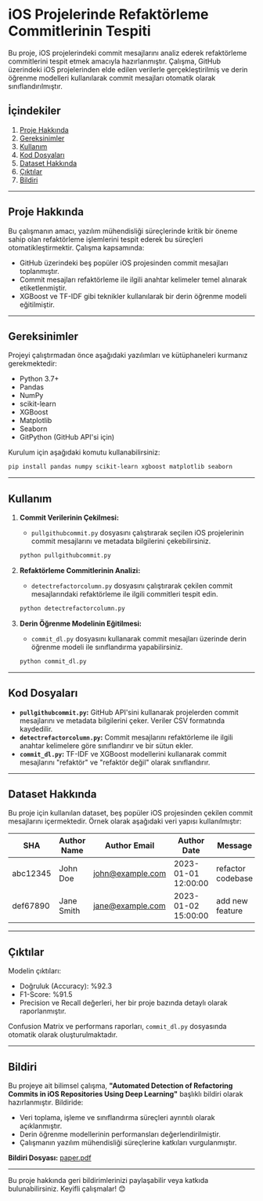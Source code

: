 
# iOS Projelerinde Refaktörleme Commitlerinin Tespiti

Bu proje, iOS projelerindeki commit mesajlarını analiz ederek refaktörleme commitlerini tespit etmek amacıyla hazırlanmıştır. Çalışma, GitHub üzerindeki iOS projelerinden elde edilen verilerle gerçekleştirilmiş ve derin öğrenme modelleri kullanılarak commit mesajları otomatik olarak sınıflandırılmıştır.

## İçindekiler
1. [Proje Hakkında](#proje-hakkında)
2. [Gereksinimler](#gereksinimler)
3. [Kullanım](#kullanım)
4. [Kod Dosyaları](#kod-dosyaları)
5. [Dataset Hakkında](#dataset-hakkında)
6. [Çıktılar](#çıktılar)
7. [Bildiri](#bildiri)

---

## Proje Hakkında

Bu çalışmanın amacı, yazılım mühendisliği süreçlerinde kritik bir öneme sahip olan refaktörleme işlemlerini tespit ederek bu süreçleri otomatikleştirmektir. Çalışma kapsamında:
- GitHub üzerindeki beş popüler iOS projesinden commit mesajları toplanmıştır.
- Commit mesajları refaktörleme ile ilgili anahtar kelimeler temel alınarak etiketlenmiştir.
- XGBoost ve TF-IDF gibi teknikler kullanılarak bir derin öğrenme modeli eğitilmiştir.

---

## Gereksinimler

Projeyi çalıştırmadan önce aşağıdaki yazılımları ve kütüphaneleri kurmanız gerekmektedir:
- Python 3.7+
- Pandas
- NumPy
- scikit-learn
- XGBoost
- Matplotlib
- Seaborn
- GitPython (GitHub API'si için)

Kurulum için aşağıdaki komutu kullanabilirsiniz:

```bash
pip install pandas numpy scikit-learn xgboost matplotlib seaborn
```

---

## Kullanım

1. **Commit Verilerinin Çekilmesi:**
   - `pullgithubcommit.py` dosyasını çalıştırarak seçilen iOS projelerinin commit mesajlarını ve metadata bilgilerini çekebilirsiniz.

   ```bash
   python pullgithubcommit.py
   ```

2. **Refaktörleme Commitlerinin Analizi:**
   - `detectrefactorcolumn.py` dosyasını çalıştırarak çekilen commit mesajlarındaki refaktörleme ile ilgili commitleri tespit edin.

   ```bash
   python detectrefactorcolumn.py
   ```

3. **Derin Öğrenme Modelinin Eğitilmesi:**
   - `commit_dl.py` dosyasını kullanarak commit mesajları üzerinde derin öğrenme modeli ile sınıflandırma yapabilirsiniz.

   ```bash
   python commit_dl.py
   ```

---

## Kod Dosyaları

- **`pullgithubcommit.py`:** GitHub API'sini kullanarak projelerden commit mesajlarını ve metadata bilgilerini çeker. Veriler CSV formatında kaydedilir.
- **`detectrefactorcolumn.py`:** Commit mesajlarını refaktörleme ile ilgili anahtar kelimelere göre sınıflandırır ve bir sütun ekler.
- **`commit_dl.py`:** TF-IDF ve XGBoost modellerini kullanarak commit mesajlarını "refaktör" ve "refaktör değil" olarak sınıflandırır.

---

## Dataset Hakkında

Bu proje için kullanılan dataset, beş popüler iOS projesinden çekilen commit mesajlarını içermektedir. Örnek olarak aşağıdaki veri yapısı kullanılmıştır:

| SHA      | Author Name | Author Email      | Author Date         | Message             | Refactor |
|----------|-------------|-------------------|---------------------|---------------------|----------|
| abc12345 | John Doe    | john@example.com  | 2023-01-01 12:00:00 | refactor codebase   | True     |
| def67890 | Jane Smith  | jane@example.com  | 2023-01-02 15:00:00 | add new feature     | False    |

---

## Çıktılar

Modelin çıktıları:
- Doğruluk (Accuracy): %92.3
- F1-Score: %91.5
- Precision ve Recall değerleri, her bir proje bazında detaylı olarak raporlanmıştır.

Confusion Matrix ve performans raporları, `commit_dl.py` dosyasında otomatik olarak oluşturulmaktadır.

---

## Bildiri

Bu projeye ait bilimsel çalışma, **"Automated Detection of Refactoring Commits in iOS Repositories Using Deep Learning"** başlıklı bildiri olarak hazırlanmıştır. Bildiride:
- Veri toplama, işleme ve sınıflandırma süreçleri ayrıntılı olarak açıklanmıştır.
- Derin öğrenme modellerinin performansları değerlendirilmiştir.
- Çalışmanın yazılım mühendisliği süreçlerine katkıları vurgulanmıştır.

**Bildiri Dosyası:** [paper.pdf](./paper.pdf)

---

Bu proje hakkında geri bildirimlerinizi paylaşabilir veya katkıda bulunabilirsiniz. Keyifli çalışmalar! 😊
